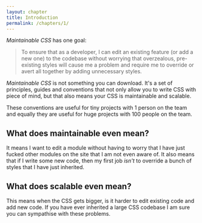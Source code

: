 ```yaml
---
layout: chapter
title: Introduction
permalink: /chapters/1/
---
```


*Maintainable CSS* has one goal:

> To ensure that as a developer, I can edit an existing feature (or add a new one) to the codebase without worrying that overzealous, pre-existing styles will cause me a problem and require me to override or avert all together by adding unnecessary styles.

*Maintainable CSS* is not something you can download. It's a set of principles, guides and conventions that not only allow you to write CSS with piece of mind, but that also means your CSS is maintainable and scalable.

These conventions are useful for tiny projects with 1 person on the team and equally they are useful for huge projects with 100 people on the team.

## What does maintainable even mean?

It means I want to edit a module without having to worry that I have just fucked other modules on the site that I am not even aware of. It also means that if I write some new code, then my first job *isn't* to override a bunch of styles that I have just inherited.

## What does scalable even mean?

This means when the CSS gets bigger, is it harder to edit existing code and add new code. If you have ever inherited a large CSS codebase I am sure you can sympathise with these problems.
